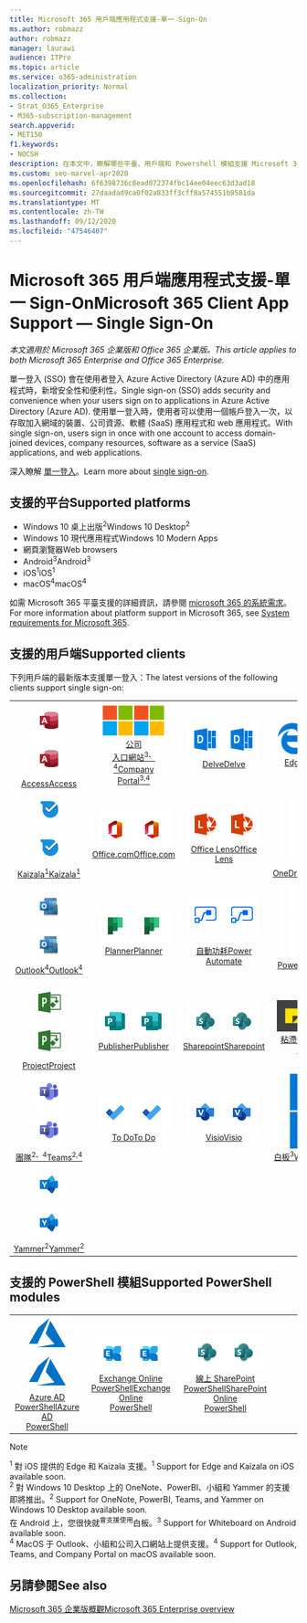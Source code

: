 ```yaml
---
title: Microsoft 365 用戶端應用程式支援-單一 Sign-On
ms.author: robmazz
author: robmazz
manager: laurawi
audience: ITPro
ms.topic: article
ms.service: o365-administration
localization_priority: Normal
ms.collection:
- Strat_O365_Enterprise
- M365-subscription-management
search.appverid:
- MET150
f1.keywords:
- NOCSH
description: 在本文中，瞭解哪些平臺、用戶端和 Powershell 模組支援 Microsoft 365 的單一登入。
ms.custom: seo-marvel-apr2020
ms.openlocfilehash: 6f6398736c8ead072374fbc14ee04eec63d3ad18
ms.sourcegitcommit: 27daadad9ca0f02a833ff3cff8a574551b9581da
ms.translationtype: MT
ms.contentlocale: zh-TW
ms.lasthandoff: 09/12/2020
ms.locfileid: "47546407"
---
```

# <a name="microsoft-365-client-app-support--single-sign-on"></a><span data-ttu-id="5890e-103">Microsoft 365 用戶端應用程式支援-單一 Sign-On</span><span class="sxs-lookup"><span data-stu-id="5890e-103">Microsoft 365 Client App Support — Single Sign-On</span></span>

<span data-ttu-id="5890e-104">*本文適用於 Microsoft 365 企業版和 Office 365 企業版。*</span><span class="sxs-lookup"><span data-stu-id="5890e-104">*This article applies to both Microsoft 365 Enterprise and Office 365 Enterprise.*</span></span>

<span data-ttu-id="5890e-105">單一登入 (SSO) 會在使用者登入 Azure Active Directory (Azure AD) 中的應用程式時，新增安全性和便利性。</span><span class="sxs-lookup"><span data-stu-id="5890e-105">Single sign-on (SSO) adds security and convenience when your users sign on to applications in Azure Active Directory (Azure AD).</span></span> <span data-ttu-id="5890e-106">使用單一登入時，使用者可以使用一個帳戶登入一次，以存取加入網域的裝置、公司資源、軟體 (SaaS) 應用程式和 web 應用程式。</span><span class="sxs-lookup"><span data-stu-id="5890e-106">With single sign-on, users sign in once with one account to access domain-joined devices, company resources, software as a service (SaaS) applications, and web applications.</span></span>

<span data-ttu-id="5890e-107">深入瞭解 [單一登入](https://docs.microsoft.com/azure/active-directory/manage-apps/what-is-single-sign-on)。</span><span class="sxs-lookup"><span data-stu-id="5890e-107">Learn more about [single sign-on](https://docs.microsoft.com/azure/active-directory/manage-apps/what-is-single-sign-on).</span></span>

## <a name="supported-platforms"></a><span data-ttu-id="5890e-108">支援的平台</span><span class="sxs-lookup"><span data-stu-id="5890e-108">Supported platforms</span></span>

 - <span data-ttu-id="5890e-109">Windows 10 桌上出版<sup>2</sup></span><span class="sxs-lookup"><span data-stu-id="5890e-109">Windows 10 Desktop<sup>2</sup></span></span>
 - <span data-ttu-id="5890e-110">Windows 10 現代應用程式</span><span class="sxs-lookup"><span data-stu-id="5890e-110">Windows 10 Modern Apps</span></span>
 - <span data-ttu-id="5890e-111">網頁瀏覽器</span><span class="sxs-lookup"><span data-stu-id="5890e-111">Web browsers</span></span>
 - <span data-ttu-id="5890e-112">Android<sup>3</sup></span><span class="sxs-lookup"><span data-stu-id="5890e-112">Android<sup>3</sup></span></span>
 - <span data-ttu-id="5890e-113">iOS<sup>1</sup></span><span class="sxs-lookup"><span data-stu-id="5890e-113">iOS<sup>1</sup></span></span>
 - <span data-ttu-id="5890e-114">macOS<sup>4</sup></span><span class="sxs-lookup"><span data-stu-id="5890e-114">macOS<sup>4</sup></span></span>

<span data-ttu-id="5890e-115">如需 Microsoft 365 平臺支援的詳細資訊，請參閱 [microsoft 365 的系統需求](https://products.office.com/office-system-requirements)。</span><span class="sxs-lookup"><span data-stu-id="5890e-115">For more information about platform support in Microsoft 365, see [System requirements for Microsoft 365](https://products.office.com/office-system-requirements).</span></span>

## <a name="supported-clients"></a><span data-ttu-id="5890e-116">支援的用戶端</span><span class="sxs-lookup"><span data-stu-id="5890e-116">Supported clients</span></span>

<span data-ttu-id="5890e-117">下列用戶端的最新版本支援單一登入：</span><span class="sxs-lookup"><span data-stu-id="5890e-117">The latest versions of the following clients support single sign-on:</span></span>

| | | | | | |
|:---:|:---:|:---:|:---:|:---:|:---:|
| <span data-ttu-id="5890e-118">![Access 圖示](../media/o365-access-64x64.png)</span><span class="sxs-lookup"><span data-stu-id="5890e-118">![Access icon](../media/o365-access-64x64.png)</span></span> <br> [<span data-ttu-id="5890e-119">Access</span><span class="sxs-lookup"><span data-stu-id="5890e-119">Access</span></span>](https://products.office.com/access) | <span data-ttu-id="5890e-120">![公司入口網站圖示](../media/o365-microsoft-64x64.png)</span><span class="sxs-lookup"><span data-stu-id="5890e-120">![Company portal icon](../media/o365-microsoft-64x64.png)</span></span> <br> [<span data-ttu-id="5890e-121">公司 <br> 入口網站<sup>3、4</sup></span><span class="sxs-lookup"><span data-stu-id="5890e-121">Company <br> Portal<sup>3,4</sup> </span></span>](https://docs.microsoft.com/intune-user-help/sign-in-to-the-company-portal) | <span data-ttu-id="5890e-122">![Delve 圖示](../media/o365-delve-64x64.png)</span><span class="sxs-lookup"><span data-stu-id="5890e-122">![Delve icon](../media/o365-delve-64x64.png)</span></span> <br> [<span data-ttu-id="5890e-123">Delve</span><span class="sxs-lookup"><span data-stu-id="5890e-123">Delve</span></span>](https://products.office.com/business/intelligent-search) | <span data-ttu-id="5890e-124">![Edge 圖示](../media/o365-edge-64x64.png)</span><span class="sxs-lookup"><span data-stu-id="5890e-124">![Edge icon](../media/o365-edge-64x64.png)</span></span> <br> [<span data-ttu-id="5890e-125">Edge<sup>1</sup></span><span class="sxs-lookup"><span data-stu-id="5890e-125">Edge<sup>1</sup></span></span>](https://www.microsoft.com/windows/microsoft-edge) | <span data-ttu-id="5890e-126">![Excel 圖示](../media/o365-excel-64x64.png)</span><span class="sxs-lookup"><span data-stu-id="5890e-126">![Excel icon](../media/o365-excel-64x64.png)</span></span> <br> [<span data-ttu-id="5890e-127">Excel</span><span class="sxs-lookup"><span data-stu-id="5890e-127">Excel</span></span>](https://products.office.com/excel) 
| <span data-ttu-id="5890e-128">![Kaizala 圖示](../media/o365-kaizala-64x64.png)</span><span class="sxs-lookup"><span data-stu-id="5890e-128">![Kaizala icon](../media/o365-kaizala-64x64.png)</span></span> <br> [<span data-ttu-id="5890e-129">Kaizala<sup>1</sup></span><span class="sxs-lookup"><span data-stu-id="5890e-129">Kaizala<sup>1</sup></span></span>](https://products.office.com/en/business/microsoft-kaizala) | <span data-ttu-id="5890e-130">![Office.com 圖示](../media/o365-office-64x64.png)</span><span class="sxs-lookup"><span data-stu-id="5890e-130">![Office.com icon](../media/o365-office-64x64.png)</span></span> <br> [<span data-ttu-id="5890e-131">Office.com</span><span class="sxs-lookup"><span data-stu-id="5890e-131">Office.com</span></span>](https://www.office.com/) | <span data-ttu-id="5890e-132">![鏡頭圖示](../media/o365-lens-64x64.png)</span><span class="sxs-lookup"><span data-stu-id="5890e-132">![Lens icon](../media/o365-lens-64x64.png)</span></span> <br> [<span data-ttu-id="5890e-133">Office Lens</span><span class="sxs-lookup"><span data-stu-id="5890e-133">Office Lens</span></span>](https://www.microsoft.com/p/office-lens/9wzdncrfj3t8?activetab=pivot%3Aoverviewtab) | <span data-ttu-id="5890e-134">![商務用 OneDrive 圖示](../media/o365-OneDrive-64x64.png)</span><span class="sxs-lookup"><span data-stu-id="5890e-134">![OneDrive for Business icon](../media/o365-OneDrive-64x64.png)</span></span> <br> [<span data-ttu-id="5890e-135">OneDrive</span><span class="sxs-lookup"><span data-stu-id="5890e-135">OneDrive</span></span>](https://products.office.com/onedrive-for-business/online-cloud-storage) | <span data-ttu-id="5890e-136">![OneNote 圖示](../media/o365-OneNote-64x64.png)</span><span class="sxs-lookup"><span data-stu-id="5890e-136">![OneNote icon](../media/o365-OneNote-64x64.png)</span></span> <br> [<span data-ttu-id="5890e-137">OneNote<sup>2</sup></span><span class="sxs-lookup"><span data-stu-id="5890e-137">OneNote<sup>2</sup></span></span>](https://products.office.com/onenote) 
| <span data-ttu-id="5890e-138">![Outlook 圖示](../media/o365-outlook-64x64.png)</span><span class="sxs-lookup"><span data-stu-id="5890e-138">![Outlook icon](../media/o365-outlook-64x64.png)</span></span> <br> [<span data-ttu-id="5890e-139">Outlook<sup>4</sup></span><span class="sxs-lookup"><span data-stu-id="5890e-139">Outlook<sup>4</sup></span></span>](https://products.office.com/outlook) | <span data-ttu-id="5890e-140">![Planner 圖示](../media/o365-planner-64x64.png)</span><span class="sxs-lookup"><span data-stu-id="5890e-140">![Planner icon](../media/o365-planner-64x64.png)</span></span> <br> [<span data-ttu-id="5890e-141">Planner</span><span class="sxs-lookup"><span data-stu-id="5890e-141">Planner</span></span>](https://products.office.com/business/task-management-software) | <span data-ttu-id="5890e-142">![電源自動圖示](../media/o365-flow-64x64.png)</span><span class="sxs-lookup"><span data-stu-id="5890e-142">![Power Automate icon](../media/o365-flow-64x64.png)</span></span> <br> [<span data-ttu-id="5890e-143"><br>自動功耗</span><span class="sxs-lookup"><span data-stu-id="5890e-143">Power <br> Automate</span></span>](https://flow.microsoft.com) | <span data-ttu-id="5890e-144">![PowerBI 圖示](../media/o365-powerbi-64x64.png)</span><span class="sxs-lookup"><span data-stu-id="5890e-144">![PowerBI icon](../media/o365-powerbi-64x64.png)</span></span> <br> [<span data-ttu-id="5890e-145">Power BI<sup>2</sup></span><span class="sxs-lookup"><span data-stu-id="5890e-145">Power BI<sup>2</sup></span></span>](https://powerbi.microsoft.com)| <span data-ttu-id="5890e-146">![PowerPoint 圖示](../media/o365-powerpoint-64x64.png)</span><span class="sxs-lookup"><span data-stu-id="5890e-146">![PowerPoint icon](../media/o365-powerpoint-64x64.png)</span></span> <br> [<span data-ttu-id="5890e-147">PowerPoint</span><span class="sxs-lookup"><span data-stu-id="5890e-147">PowerPoint</span></span>](https://products.office.com/powerpoint) 
| <span data-ttu-id="5890e-148">![Project 圖示](../media/o365-project-64x64.png)</span><span class="sxs-lookup"><span data-stu-id="5890e-148">![Project icon](../media/o365-project-64x64.png)</span></span> <br> [<span data-ttu-id="5890e-149">Project</span><span class="sxs-lookup"><span data-stu-id="5890e-149">Project</span></span>](https://products.office.com/project) | <span data-ttu-id="5890e-150">![Publisher 圖示](../media/o365-publisher-64x64.png)</span><span class="sxs-lookup"><span data-stu-id="5890e-150">![Publisher icon](../media/o365-publisher-64x64.png)</span></span> <br> [<span data-ttu-id="5890e-151">Publisher</span><span class="sxs-lookup"><span data-stu-id="5890e-151">Publisher</span></span>](https://products.office.com/publisher) | <span data-ttu-id="5890e-152">![SharePoint 圖示](../media/o365-sharepoint-64x64.png)</span><span class="sxs-lookup"><span data-stu-id="5890e-152">![SharePoint icon](../media/o365-sharepoint-64x64.png)</span></span> <br> [<span data-ttu-id="5890e-153">Sharepoint</span><span class="sxs-lookup"><span data-stu-id="5890e-153">Sharepoint</span></span>](https://products.office.com/sharepoint) | <span data-ttu-id="5890e-154">![粘滯音符圖示](../media/o365-stickynotes-64x64.png)</span><span class="sxs-lookup"><span data-stu-id="5890e-154">![Sticky Notes icon](../media/o365-stickynotes-64x64.png)</span></span> <br> [<span data-ttu-id="5890e-155">粘滯音符</span><span class="sxs-lookup"><span data-stu-id="5890e-155">Sticky Notes</span></span>](https://www.microsoft.com/p/microsoft-sticky-notes/9nblggh4qghw)  | <span data-ttu-id="5890e-156">![Sway 圖示](../media/o365-sway-64x64.png)</span><span class="sxs-lookup"><span data-stu-id="5890e-156">![Sway icon](../media/o365-sway-64x64.png)</span></span> <br> [<span data-ttu-id="5890e-157">Sway</span><span class="sxs-lookup"><span data-stu-id="5890e-157">Sway</span></span>](https://sway.com) 
| <span data-ttu-id="5890e-158">![Teams 圖示](../media/o365-teams-64x64.png)</span><span class="sxs-lookup"><span data-stu-id="5890e-158">![Teams icon](../media/o365-teams-64x64.png)</span></span> <br> [<span data-ttu-id="5890e-159">團隊<sup>2、4</sup></span><span class="sxs-lookup"><span data-stu-id="5890e-159">Teams<sup>2,4</sup></span></span>](https://products.office.com/microsoft-teams/group-chat-software) | <span data-ttu-id="5890e-160">![待辦事項圖示](../media/o365-todo-64x64.png)</span><span class="sxs-lookup"><span data-stu-id="5890e-160">![To Do icon](../media/o365-todo-64x64.png)</span></span> <br> [<span data-ttu-id="5890e-161">To Do</span><span class="sxs-lookup"><span data-stu-id="5890e-161">To Do</span></span>](https://todo.microsoft.com) | <span data-ttu-id="5890e-162">![Visio 圖示](../media/o365-visio-64x64.png)</span><span class="sxs-lookup"><span data-stu-id="5890e-162">![Visio icon](../media/o365-visio-64x64.png)</span></span> <br> [<span data-ttu-id="5890e-163">Visio</span><span class="sxs-lookup"><span data-stu-id="5890e-163">Visio</span></span>](https://products.office.com/visio/flowchart-software) | <span data-ttu-id="5890e-164">![Whiteboard 圖示](../media/o365-whiteboard-64x64.png)</span><span class="sxs-lookup"><span data-stu-id="5890e-164">![Whiteboard icon](../media/o365-whiteboard-64x64.png)</span></span> <br> [<span data-ttu-id="5890e-165">白板<sup>3</sup></span><span class="sxs-lookup"><span data-stu-id="5890e-165">Whiteboard<sup>3</sup></span></span>](https://whiteboard.microsoft.com/) | <span data-ttu-id="5890e-166">![Word 圖示](../media/o365-word-64x64.png)</span><span class="sxs-lookup"><span data-stu-id="5890e-166">![Word icon](../media/o365-word-64x64.png)</span></span> <br> [<span data-ttu-id="5890e-167">Word</span><span class="sxs-lookup"><span data-stu-id="5890e-167">Word</span></span>](https://products.office.com/word) 
| <span data-ttu-id="5890e-168">![Yammer 圖示](../media/o365-yammer-64x64.png)</span><span class="sxs-lookup"><span data-stu-id="5890e-168">![Yammer icon](../media/o365-yammer-64x64.png)</span></span> <br> [<span data-ttu-id="5890e-169">Yammer<sup>2</sup></span><span class="sxs-lookup"><span data-stu-id="5890e-169">Yammer<sup>2</sup></span></span>](https://products.office.com/yammer/yammer-overview) |

## <a name="supported-powershell-modules"></a><span data-ttu-id="5890e-170">支援的 PowerShell 模組</span><span class="sxs-lookup"><span data-stu-id="5890e-170">Supported PowerShell modules</span></span>

| | | | | | |
|:---:|:---:|:---:|:---:|:---:|:---:|
| <span data-ttu-id="5890e-171">![Azure 圖示](../media/o365-azure-64x64.png)</span><span class="sxs-lookup"><span data-stu-id="5890e-171">![Azure icon](../media/o365-azure-64x64.png)</span></span> <br> [<span data-ttu-id="5890e-172">Azure AD <br> PowerShell</span><span class="sxs-lookup"><span data-stu-id="5890e-172">Azure AD <br> PowerShell</span></span>](https://docs.microsoft.com/powershell/azure/active-directory/overview?view=azureadps-2.0) | <span data-ttu-id="5890e-173">![Exchange 圖示](../media/o365-exchange-64x64.png)</span><span class="sxs-lookup"><span data-stu-id="5890e-173">![Exchange icon](../media/o365-exchange-64x64.png)</span></span> <br> [<span data-ttu-id="5890e-174">Exchange Online <br> PowerShell</span><span class="sxs-lookup"><span data-stu-id="5890e-174">Exchange Online <br> PowerShell</span></span>](https://docs.microsoft.com/powershell/exchange/exchange-online-powershell) | <span data-ttu-id="5890e-175">![SharePoint 圖示](../media/o365-sharepoint-64x64.png)</span><span class="sxs-lookup"><span data-stu-id="5890e-175">![SharePoint icon](../media/o365-sharepoint-64x64.png)</span></span> <br> [<span data-ttu-id="5890e-176">線上 SharePoint <br> PowerShell</span><span class="sxs-lookup"><span data-stu-id="5890e-176">SharePoint Online <br> PowerShell</span></span>](https://docs.microsoft.com/powershell/sharepoint/sharepoint-online/connect-sharepoint-online)

> [!NOTE]
> <span data-ttu-id="5890e-177"><sup>1</sup> 對 iOS 提供的 Edge 和 Kaizala 支援。</span><span class="sxs-lookup"><span data-stu-id="5890e-177"><sup>1</sup> Support for Edge and Kaizala on iOS available soon.</span></span> <br>
> <span data-ttu-id="5890e-178"><sup>2</sup> 對 Windows 10 Desktop 上的 OneNote、PowerBI、小組和 Yammer 的支援即將推出。</span><span class="sxs-lookup"><span data-stu-id="5890e-178"><sup>2</sup> Support for OneNote, PowerBI, Teams, and Yammer on Windows 10 Desktop available soon.</span></span> <br>
> <span data-ttu-id="5890e-179">在 Android 上，您很快就<sup>會支援使用</sup>白板。</span><span class="sxs-lookup"><span data-stu-id="5890e-179"><sup>3</sup> Support for Whiteboard on Android available soon.</span></span> <br>
> <span data-ttu-id="5890e-180"><sup>4</sup> MacOS 于 Outlook、小組和公司入口網站上提供支援。</span><span class="sxs-lookup"><span data-stu-id="5890e-180"><sup>4</sup> Support for Outlook, Teams, and Company Portal on macOS available soon.</span></span> <br>

## <a name="see-also"></a><span data-ttu-id="5890e-181">另請參閱</span><span class="sxs-lookup"><span data-stu-id="5890e-181">See also</span></span>

[<span data-ttu-id="5890e-182">Microsoft 365 企業版概觀</span><span class="sxs-lookup"><span data-stu-id="5890e-182">Microsoft 365 Enterprise overview</span></span>](microsoft-365-overview.md)
